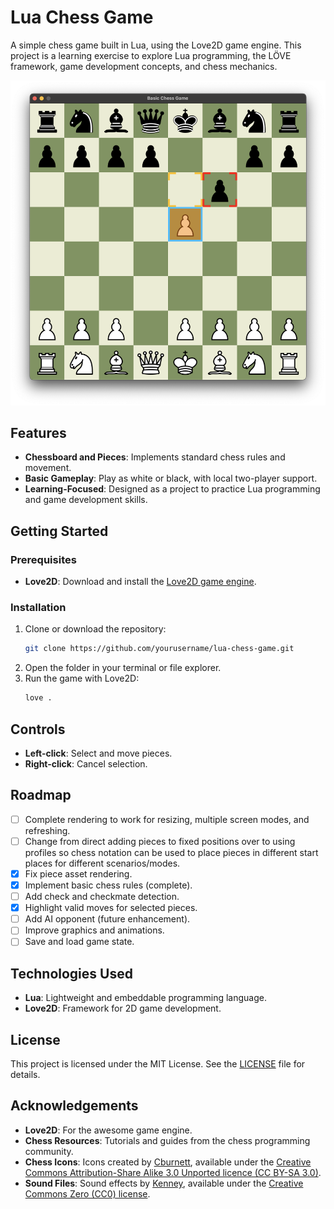 # Lua Chess Game

A simple chess game built in Lua, using the Love2D game engine. This project is a learning exercise to explore Lua programming, the LÖVE framework, game development concepts, and chess mechanics.

![Screenshot](assets/readme/screenshot.png)

## Features

- **Chessboard and Pieces**: Implements standard chess rules and movement.
- **Basic Gameplay**: Play as white or black, with local two-player support.
- **Learning-Focused**: Designed as a project to practice Lua programming and game development skills.

## Getting Started

### Prerequisites

- **Love2D**: Download and install the [Love2D game engine](https://love2d.org/).

### Installation

1. Clone or download the repository:
   ```bash
   git clone https://github.com/yourusername/lua-chess-game.git
   ```
2. Open the folder in your terminal or file explorer.
3. Run the game with Love2D:
   ```bash
   love .
   ```

## Controls

- **Left-click**: Select and move pieces.
- **Right-click**: Cancel selection.

## Roadmap

- [ ] Complete rendering to work for resizing, multiple screen modes, and refreshing.
- [ ] Change from direct adding pieces to fixed positions over to using profiles so chess notation can be used to place pieces in different start places for different scenarios/modes.
- [X] Fix piece asset rendering.
- [X] Implement basic chess rules (complete).
- [ ] Add check and checkmate detection.
- [X] Highlight valid moves for selected pieces.
- [ ] Add AI opponent (future enhancement).
- [ ] Improve graphics and animations.
- [ ] Save and load game state.

## Technologies Used

- **Lua**: Lightweight and embeddable programming language.
- **Love2D**: Framework for 2D game development.

## License

This project is licensed under the MIT License. See the [LICENSE](LICENSE) file for details.

## Acknowledgements

- **Love2D**: For the awesome game engine.
- **Chess Resources**: Tutorials and guides from the chess programming community.
- **Chess Icons**: Icons created by [Cburnett](https://commons.wikimedia.org/wiki/User:Cburnett), available under the [Creative Commons Attribution-Share Alike 3.0 Unported licence (CC BY-SA 3.0)](https://creativecommons.org/licenses/by-sa/3.0/).
- **Sound Files**: Sound effects by [Kenney](https://www.kenney.nl), available under the [Creative Commons Zero (CC0) license](http://creativecommons.org/publicdomain/zero/1.0/).
